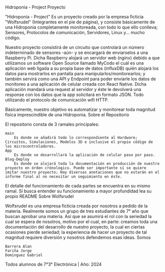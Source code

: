 Hidroponia - Project
Proyecto

"Hidroponia - Project" Es un proyecto creado por la empresa ficticia "Wolfsrudel" (Integrantes en el pie de página), y consiste básicamente de una Hidroponia completamente monitoreada, con todo lo que ello conlleva; Sensores, Protocolos de comunicación, Servidores, Linux y... mucho código.

Nuestro proyecto consistirá de un circuito que controlará un número indeterminado de sensores -aún- y se encargará de enviarselos a una Raspberry Pi. Dicha Raspberry alojará un servidor web (nginx) debido a que utilizamos un software Open Source llamado MyCodo el cuál es una aplicación web ligada a su propia base de datos (influxDB) quién alojará los datos para mostrarlos en pantalla para manipularlos/monitorearlos; y también servirá como una API y Endpoint para poder enviarle los datos de monitoreo a una aplicación de celular creada con React Native. Dicha aplicación mandará una request al servidor y éste le devolverá una response con los datos que la app solicitará en formato JSON. Todo utilizando el protocolo de comunicación wifi HTTP.

Básicamente, nuestro objetivo es automatizar y monitorear toda magnitud física imprescindible de una Hidroponia.
Sobre el Repositorio

El repositorio consta de 3 ramales principales:

    main
        Es donde se añadirá todo lo correspondiente al Hardware; Circuitos, Simulaciones, Modelos 3D e inclusive el propio código de los microcontroladores.
    App
        Es donde se desarrollará la aplicación de celular paso por paso.
    Blog-Deploy
        Es donde se alojará toda la documentación en producción de nuestro proyecto en órden crónologico. Puede ser importante sí se quiere imitar nuestro proyecto; Hay diversas anotaciones que no estarán en el informe final al no necesitar un seguimiento en éste.

El detalle del funcionamiento de cada partes se encuentra en su mismo ramal. Sí busca entender su funcionamiento a mayor profundidad lea su propio README
Sobre Wolfsrudel

Wolfsrudel es una empresa ficticia creada por nosotros a pedido de la materia. Realmente somos un grupo de tres estudiantes de 7° año que buscan aprobar una materia. Así que se asumirá el rol con la seriedad la cual se espera de nosotros, motivo por el cual, en parte: creamos toda una documentación del desarrollo de nuestro proyecto, la cual en ciertas ocasiones pierde seriedad; la experiencia de hacer un proyecto de tal magnitud requiere diversión y nosotros defendemos esas ideas.
Somos

    Barrera Alan
    Fariña Jorge
    Dominguez Gabriel

Todos alumnos de 7°3° Electrónica | Año: 2024